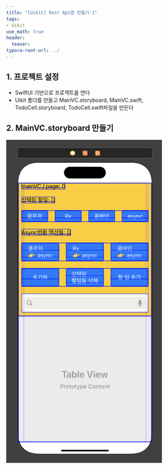 ```yaml
---
title: "[Uikit] Rest Api앱 만들기-1"
tags: 
- Uikit
use_math: true
header: 
  teaser: 
typora-root-url: ../
---
```


## 1. 프로젝트 설정

- SwiftUI 기반으로 프로젝트를 연다
- Uikit 폴더를 만들고 MainVC.storyboard, MainVC.swift, TodoCell.storyboard, TodoCell.swift파일을 만든다

## 2. MainVC.storyboard 만들기

<!-- ![plz](/assets/img/2025-02-06-[Blog] 깃블로그 이미지 편하게 작성하는법/plz.png)  
![plz](/assets/img/2025-03-24-[Uikit] RestApi 앱 만들기-1/1.png)  
![plz](/assets/img/2025-03-24-[Uikit] RestApi 앱 만들기-1/2.png)   -->

<!-- <img src="/assets/img/2025-03-24-[Uikit] RestApi 앱 만들기-1/2.png" alt="img1.daumcdn" style="zoom:70%;" /> -->
<!-- <img src="/assets/img/2025-03-24-[Uikit] RestApi 앱 만들기-1/1.png" alt="img1.daumcdn" style="zoom:70%;" /> -->



![1](/assets/img/2025-03-24-[Uikit]-RestApi-앱-만들기-1/1.png)  
  

